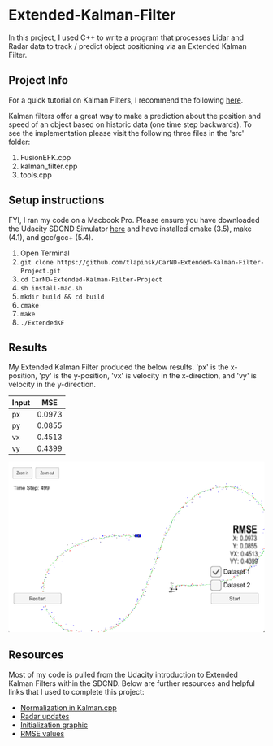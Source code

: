 # Extended-Kalman-Filter
In this project, I used C++ to write a program that processes Lidar and Radar data to track / predict object positioning via an Extended Kalman Filter. 

## Project Info
For a quick tutorial on Kalman Filters, I recommend the following [here](http://www.ilectureonline.com/lectures/subject/SPECIAL%20TOPICS/26/190).

Kalman filters offer a great way to make a prediction about the position and speed of an object based on historic data (one time step backwards). To see the implementation please visit the following three files in the 'src' folder:

1. FusionEFK.cpp
2. kalman_filter.cpp
3. tools.cpp

## Setup instructions
FYI, I ran my code on a Macbook Pro. Please ensure you have downloaded the Udacity SDCND Simulator [here](https://github.com/udacity/self-driving-car-sim/releases/) and have installed cmake (3.5), make (4.1), and gcc/gcc+ (5.4).

1. Open Terminal
2. `git clone https://github.com/tlapinsk/CarND-Extended-Kalman-Filter-Project.git`
3. `cd CarND-Extended-Kalman-Filter-Project`
4. `sh install-mac.sh`
5. `mkdir build && cd build`
6. `cmake`
7. `make`
8. `./ExtendedKF`

## Results
My Extended Kalman Filter produced the below results. 'px' is the x-position, 'py' is the y-position, 'vx' is velocity in the x-direction, and 'vy' is velocity in the y-direction.

| Input |   MSE   |
| ----- | ------- |
|  px   | 0.0973  |
|  py   | 0.0855  |
|  vx   | 0.4513  |
|  vy   | 0.4399  |


![Visualization](https://github.com/tlapinsk/CarND-Extended-Kalman-Filter-Project/blob/master/output/results.png?raw=true "Visualization")

## Resources
Most of my code is pulled from the Udacity introduction to Extended Kalman Filters within the SDCND. Below are further resources and helpful links that I used to complete this project:

- [Normalization in Kalman.cpp](https://discussions.udacity.com/t/ekf-radar-causes-rmse-to-go-through-the-roof/243944/5?u=tim.lapinskas)
- [Radar updates](https://discussions.udacity.com/t/radar-updates-are-messing-up/281342/3)
- [Initialization graphic](https://discussions.udacity.com/t/initializing-the-radar-state-for-ekf/236396/10?u=tim.lapinskas)
- [RMSE values](https://discussions.udacity.com/t/rmse-values-of-ekf-project/243997)